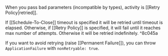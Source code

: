 When you pass bad parameters (incompatible by types), activity is [[Retry Policy|retried]].

If [[Schedule-To-Close]] timeout is specified it will be retried until timeout is elapsed. Otherwise, if [[Retry Policy]] is specified, it will fail until it reaches max number of attempts. Otherwise it will be retried indefinitely. ^8c045a

If you want to avoid retrying (raise [[Permanent Failure]]), you can throw `ApplicationFailure` with `nonRetryable: true`.
